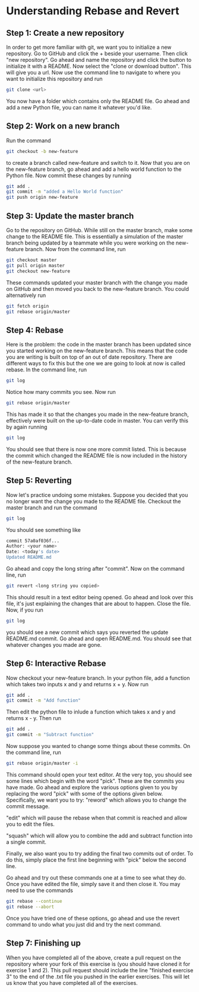 
# Understanding Rebase and Revert


## Step 1: Create a new repository

In order to get more familiar with git, we want you to initialize a new repository.
Go to GitHub and click the + beside your username. Then click "new repository".
Go ahead and name the repository and click the button to initialize it with a
README. Now select the "clone or download button". This will give you a url.
Now use the command line to navigate to where you want to initialize this
repository and run
```bash
git clone <url>
```
You now have a folder which contains only the README file. Go ahead and add a
new Python file, you can name it whatever you'd like.

## Step 2: Work on a new branch

Run the command
```bash
git checkout -b new-feature
```
to create a branch called new-feature and switch to it. Now that you are on the
new-feature branch, go ahead and add a hello world function to the Python file.
Now commit these changes by running
```bash
git add .
git commit -m "added a Hello World function"
git push origin new-feature
```

## Step 3: Update the master branch

Go to the repository on GitHub. While still on the master branch, make some
change to the README file. This is essentially a simulation of the master branch
being updated by a teammate while you were working on the new-feature branch.
Now from the command line, run
```bash
git checkout master
git pull origin master
git checkout new-feature
```
These commands updated your master branch with the change you made on GitHub
and then moved you back to the new-feature branch.
You could alternatively run
```bash
git fetch origin
git rebase origin/master
```


## Step 4: Rebase

Here is the problem: the code in the master branch has been updated since you
started working on the new-feature branch. This means that the code you are
writing is built on top of an out of date repository. There are different ways
to fix this but the one we are going to look at now is called rebase. In the
command line, run
```bash
git log
```
Notice how many commits you see. Now run
```bash
git rebase origin/master
```
This has made it so that the changes you made in the new-feature branch, effectively
were built on the up-to-date code in master. You can verify this by again running
```bash
git log
```
You should see that there is now one more commit listed. This is because the
commit which changed the README file is now included in the history of the
new-feature branch.


## Step 5: Reverting

Now let's practice undoing some mistakes. Suppose you decided that you no longer
want the change you made to the README file. Checkout the master branch and run the command
```bash
git log
```
You should see something like
```bash
commit 57a0af036f...
Author: <your name>
Date: <today's date>
Updated README.md
```

Go ahead and copy the long string after "commit". Now on the command line, run
```bash
git revert <long string you copied>
```
This should result in a text editor being opened. Go ahead and look over this
file, it's just explaining the changes that are about to happen. Close the file.
Now, if you run
```bash
git log
```
you should see a new commit which says you reverted the update README.md commit.
Go ahead and open README.md. You should see that whatever changes you made are gone.

## Step 6: Interactive Rebase

Now checkout your new-feature branch. In your python file, add a function which
takes two inputs x and y and returns x + y. Now run
```bash
git add .
git commit -m "Add function"
```
Then edit the python file to inlude a function which takes x and y and returns
x - y. Then run
```bash
git add .
git commit -m "Subtract function"
```
Now suppose you wanted to change some things about these commits. On the command
line, run
```bash
git rebase origin/master -i
```
This command should open your text editor. At the very top, you should see some
lines which begin with the word "pick". These are the commits you have made. Go
ahead and explore the various options given to you by replacing the word "pick"
with some of the options given below. Specifically, we want you to try:
"reword" which allows you to change the commit message.

"edit" which will pause the rebase when that commit is reached and allow you to
edit the files.

"squash" which will allow you to combine the add and subtract function into a
single commit.

Finally, we also want you to try adding the final two commits out of order. To
do this, simply place the first line beginning with "pick" below the second line.

Go ahead and try out these commands one at a time to see what they do. Once you
have edited the file, simply save it and then close it. You may need to use the commands
```bash
git rebase --continue
git rebase --abort
```
Once you have tried one of these options, go ahead and use the revert command to
undo what you just did and try the next command.

## Step 7: Finishing up

When you have completed all of the above, create a pull request on the repository
where your fork of this exercise is (you should have cloned it for exercise 1 and
2). This pull request should include the line "finished exercise 3" to the end of
the .txt file you pushed in the earlier exercises. This will let us know that
you have completed all of the exercises.
